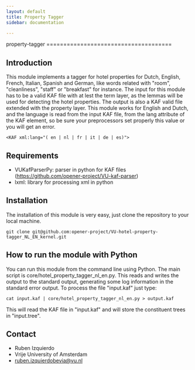 ```yaml
---
layout: default
title: Property Tagger
sidebar: documentation

---
```




<div id='readme'></div>
property-tagger
=====================================

Introduction
------------
This module implements a tagger for hotel properties for Dutch, English, French, Italian, Spanish and German, like words related with "room", "cleanliness", "staff" or "breakfast" for instance.
The input for this module has to be a valid KAF file with at lest the term layer, as the lemmas will be used for detecting the hotel properties. The output is also
a KAF valid file extended with the property layer. This module works for English and Dutch, and the language is read from the input KAF file, from the lang attribute
of the KAF element, so be sure your preprocessors set properly this value or you will get an error.
````shell
<KAF xml:lang="( en | nl | fr | it | de | es)">
````

Requirements
-----------
* VUKafParserPy: parser in python for KAF files (https://github.com/opener-project/VU-kaf-parser)
* lxml: library for processing xml in python


Installation
-----------
The installation of this module is very easy, just clone the repository to your local machine.
````shell
git clone git@github.com:opener-project/VU-hotel-property-tagger_NL_EN_kernel.git
````

How to run the module with Python
---------------------------------
You can run this module from the command line using Python. The main script is core/hotel_property_tagger_nl_en.py. This reads
and writes the output to the standard output, generating some log information in the standard error output. To process the file
"input.kaf" just type:
````shell
cat input.kaf | core/hotel_property_tagger_nl_en.py > output.kaf
````

This will read the KAF file in "input.kaf" and will store the constituent trees in "input.tree".


Contact
------
* Ruben Izquierdo
* Vrije University of Amsterdam
* ruben.izquierdobevia@vu.nl

